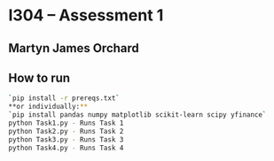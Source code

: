 # I304 – Assessment 1
## Martyn James Orchard 

## How to run
```bash
`pip install -r prereqs.txt`
**or individually:**
`pip install pandas numpy matplotlib scikit-learn scipy yfinance`
python Task1.py - Runs Task 1
python Task2.py - Runs Task 2
python Task3.py - Runs Task 3
python Task4.py - Runs Task 4
```